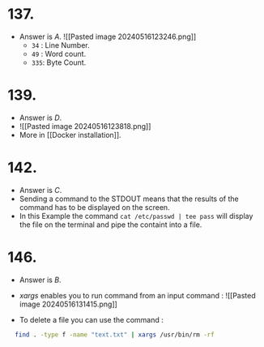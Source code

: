 # 137.

- Answer is *A*.
	![[Pasted image 20240516123246.png]]
	- `34` : Line Number.
	- `49` : Word count.
	- `335`: Byte Count.

# 139.

- Answer is *D*.
- ![[Pasted image 20240516123818.png]]
- More in [[Docker installation]].

# 142.

- Answer is *C*.
- Sending a command to the STDOUT means that the results of the command has to be displayed on the screen.
- In this Example the command `cat /etc/passwd | tee pass` will display the file on the terminal and pipe the containt into a file.

# 146.

- Answer is *B*.
- *xargs* enables you to run command from an input command :
  ![[Pasted image 20240516131415.png]]

- To delete a file you can use the command :
  
```bash
  find . -type f -name "text.txt" | xargs /usr/bin/rm -rf
```

